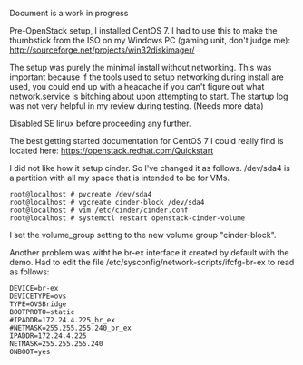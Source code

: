 Document is a work in progress

Pre-OpenStack setup, I installed CentOS 7. I had to use this to make the thumbstick from the ISO on my Windows PC (gaming unit, don't judge me): http://sourceforge.net/projects/win32diskimager/

The setup was purely the minimal install without networking. This was important because if the tools used to setup networking during install are used, you could end up with a headache if you can't figure out what network.service is bitching about upon attempting to start. The startup log was not very helpful in my review during testing. (Needs more data)

Disabled SE linux before proceeding any further.

The best getting started documentation for CentOS 7 I could really find is located here: https://openstack.redhat.com/Quickstart

I did not like how it setup cinder. So I've changed it as follows. /dev/sda4 is a partition with all my space that is intended to be for VMs.
```
root@localhost # pvcreate /dev/sda4
root@localhost # vgcreate cinder-block /dev/sda4
root@localhost # vim /etc/cinder/cinder.conf
root@localhost # systemctl restart openstack-cinder-volume
```
I set the volume_group setting to the new volume group "cinder-block".

Another problem was witht he br-ex interface it created by default with the demo. Had to edit the file /etc/sysconfig/network-scripts/ifcfg-br-ex to read as follows:
```
DEVICE=br-ex
DEVICETYPE=ovs
TYPE=OVSBridge
BOOTPROTO=static
#IPADDR=172.24.4.225_br_ex
#NETMASK=255.255.255.240_br_ex
IPADDR=172.24.4.225
NETMASK=255.255.255.240
ONBOOT=yes
```

